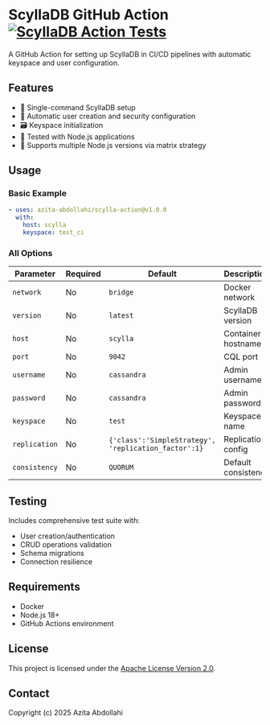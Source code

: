 # ScyllaDB GitHub Action [![ScyllaDB Action Tests](https://github.com/azita-abdollahi/scylladb-action/actions/workflows/test.yaml/badge.svg)](https://github.com/azita-abdollahi/scylladb-action/actions/workflows/test.yaml)

A GitHub Action for setting up ScyllaDB in CI/CD pipelines with automatic keyspace and user configuration.

## Features

- 🚀 Single-command ScyllaDB setup
- 🔐 Automatic user creation and security configuration
- 🗃️ Keyspace initialization
- 🧪 Tested with Node.js applications
- 🔄 Supports multiple Node.js versions via matrix strategy

## Usage

### Basic Example

```yaml
- uses: azita-abdollahi/scylla-action@v1.0.0
  with:
    host: scylla
    keyspace: test_ci
```

### All Options

| Parameter        | Required | Default                          | Description        |
|----------------- |----------|----------------------------------|--------------------|
| `network`        | No       | `bridge`                         | Docker network     |
| `version`        | No       | `latest`                         | ScyllaDB version   |
| `host`           | No       | `scylla`                         | Container hostname |
| `port`           | No       | `9042`                           | CQL port           |
| `username`       | No       | `cassandra`                      | Admin username     |
| `password`       | No       | `cassandra`                      | Admin password   |   
| `keyspace`       | No       | `test`                           | Keyspace name      |
| `replication`    | No       | `{'class':'SimpleStrategy', 'replication_factor':1}`  | Replication config |
| `consistency`    | No       | `QUORUM`                         | Default consistency|level              |

## Testing

Includes comprehensive test suite with:

- User creation/authentication
- CRUD operations validation
- Schema migrations
- Connection resilience

## Requirements

- Docker
- Node.js 18+
- GitHub Actions environment

## License 

This project is licensed under the [Apache License Version 2.0](http://www.apache.org/licenses/).

## Contact

Copyright (c) 2025 Azita Abdollahi

